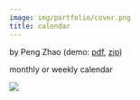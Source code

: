```yaml
---
image: img/portfolio/cover.png
title: calendar
---
```


by Peng Zhao (demo: [pdf](https://github.com/pzhaonet/bookdownplus/raw/master/upload/calendar/showcase/calendar.pdf), [zip](https://github.com/pzhaonet/bookdownplus/raw/master/upload/calendar/demo.zip))

monthly or weekly calendar

<!--more-->

![](https://github.com/pzhaonet/bookdownplus/raw/master/upload/calendar/showcase/cover.png)

